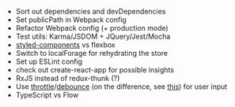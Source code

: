 - Sort out dependencies and devDependencies
- Set publicPath in Webpack config
- Refactor Webpack config (+ production mode)
- Test utils: Karma/JSDOM + JQuery/Jest/Mocha
- [styled-components](https://habrahabr.ru/company/everydaytools/blog/321804/) vs flexbox
- Switch to localForage for rehydrating the store
- Set up ESLint config
- check out create-react-app for possible insights
- RxJS instead of redux-thunk (?)
- Use [throttle](https://github.com/Reactive-Extensions/RxJS/blob/master/doc/api/core/operators/throttle.md)/[debounce](https://github.com/Reactive-Extensions/RxJS/blob/master/doc/api/core/operators/debounce.md) 
(on the difference, see [this](https://css-tricks.com/the-difference-between-throttling-and-debouncing/)) 
for user input 
- TypeScript vs Flow